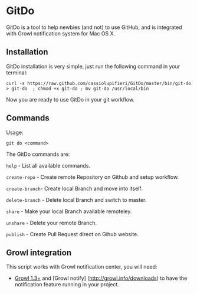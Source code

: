GitDo
=======

GitDo is a tool to help newbies (and not) to use GitHub, and is integrated with Growl notification system for Mac OS X.

## Installation

GitDo installation is very simple, just run the following command in your terminal:

`curl -s https://raw.github.com/cassiolupifieri/GitDo/master/bin/git-do > git-do 
; chmod +x git-do ; mv git-do /usr/local/bin`

Now you are ready to use GitDo in your git workflow.

## Commands

Usage:

`git do <command>`

The GitDo commands are:

`help` - List all available commands. 

`create-repo` - Create remote Repository on Github and setup workflow.          

`create-branch`- Create local Branch and move into itself.

`delete-branch` - Delete local Branch and switch to master.

`share` - Make your local Branch available remoteley.

`unshare` - Delete your remote Branch.

`publish` - Create Pull Request direct on Gihub website.

## Growl integration

This script works with Growl notification center, you will need:

- [Growl 1.3+](http://growl.info/) and [Growl notify] (http://growl.info/downloads) to have the notification feature running in your project.
